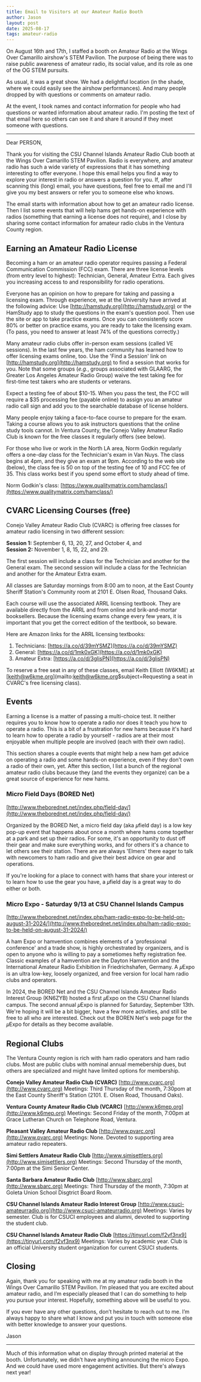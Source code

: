 ```yaml
---
title: Email to Visitors at our Amateur Radio Booth
author: Jason
layout: post
date: 2025-08-17
tags: amateur-radio
---
```


On August 16th and 17th, I staffed a booth on Amateur Radio at the Wings Over Camarillo airshow's STEM Pavilion.  The purpose of being there was to raise public awareness of amateur radio, its social value, and its role as one of the OG STEM pursuits.

As usual, it was a great show.  We had a delightful location (in the shade, where we could easily see the airshow performances).  And many people dropped by with questions or comments on amateur radio.

At the event, I took names and contact information for people who had questions or wanted information about amateur radio.  I'm posting the text of that email here so others can see it and share it around if they meet someone with questions.

<hr>

Dear PERSON,

Thank you for visiting the CSU Channel Islands Amateur Radio Club booth at the Wings Over Camarillo STEM Pavilion.   Radio is everywhere, and amateur radio has such a wide variety of expressions that it has something interesting to offer everyone.  I hope this email helps you find a way to explore your interest in radio or answers a question for you.  If, after scanning this (long) email, you have questions, feel free to email me and I'll give you my best answers or refer you to someone else who knows.

The email starts with information about how to get an amateur radio license.  Then I list some events that will help hams get hands-on experience with radios (something that earning a license does not require), and I close by sharing some contact information for amateur radio clubs in the Ventura County region.  

## Earning an Amateur Radio License

Becoming a ham or an amateur radio operator requires passing a Federal Communication Commission (FCC) exam.  There are three license levels (from entry level to highest):  Technician, General, Amateur Extra.  Each gives you increasing access to and responsibility for radio operations.

Everyone has an opinion on how to prepare for taking and passing a licensing exam.  Through experience, we at the University have arrived at the following advice:  Use [http://hamstudy.org](http://hamstudy.org) or the HamStudy app to study the questions in the exam's question pool.  Then use the site or app to take practice exams.  Once you can consistently score 80% or better on practice exams, you are ready to take the licensing exam.  (To pass, you need to answer at least 74% of the questions correctly.)

Many amateur radio clubs offer in-person exam sessions (called VE sessions).  In the last few years, the ham community has learned how to offer licensing exams online, too.  Use the 'Find a Session' link on [http://hamstudy.org](http://hamstudy.org) to find a session that works for you.  Note that some groups (*e.g.*, groups associated with GLAARG, the Greater Los Angeles Amateur Radio Group) waive the test taking fee for first-time test takers who are students or veterans.

Expect a testing fee of about \$10-15.  When you pass the test, the FCC will require a &dollar;35 processing fee (payable online) to assign you an amateur radio call sign and add you to the searchable database of license holders.

Many people enjoy taking a face-to-face course to prepare for the exam.  Taking a course allows you to ask instructors questions that the online study tools cannot.  In Ventura County, the Conejo Valley Amateur Radio Club is known for the free classes it regularly offers (see below).  

For those who live or work in the North LA area, Norm Godkin regularly offers a one-day class for the Technician's exam in Van Nuys.  The class begins at 4pm, and they give an exam at 9pm.  According to the web site (below), the class fee is 50 on top of the testing fee of 10 and FCC fee of 35.  This class works best if you spend some effort to study ahead of time.

Norm Godkin's class:  [https://www.qualitymatrix.com/hamclass/](https://www.qualitymatrix.com/hamclass/)

## CVARC Licensing Courses (free)

Conejo Valley Amateur Radio Club (CVARC) is offering free classes for amateur radio licensing in two different session:

**Session 1:** September 6, 13, 20, 27, and October 4, and <br>
**Session 2:** November 1, 8, 15, 22, and 29. 

The first session will include a class for the Technician and another for the General exam.  The second session will include a class for the Technician and another for the Amateur Extra exam.   

All classes are Saturday mornings from 8:00 am to noon, at the East County Sheriff Station's Community room at 2101 E. Olsen Road, Thousand Oaks. 

Each course will use the associated ARRL licensing textbook.  They are available directly from the ARRL and from online and brik-and-mortar booksellers.  Because the licensing exams change every few years, it is important that you get the correct edition of the textbook, so beware. 

Here are Amazon links for the ARRL licensing textbooks:

1. Technicians:  [https://a.co/d/39mYSMZ](https://a.co/d/39mYSMZ)
2. General:  [https://a.co/d/1mk0xGK](https://a.co/d/1mk0xGK)
3. Amateur Extra:  [https://a.co/d/3glisPN](https://a.co/d/3glisPN)

To reserve a free seat in any of these classes, email Keith Elliott (W6KME) at [keith@w6kme.org](mailto:keith@w6kme.org$subject=Requesting a seat in CVARC's free licensing class).

## Events

Earning a license is a matter of passing a multi-choice test.  It neither requires you to know how to operate a radio nor does it teach you how to operate a radio.  This is a bit of a frustration for new hams because it's hard to learn how to operate a radio by yourself - radios are at their most enjoyable when multiple people are involved (each with their own radio).

This section shares a couple events that might help a new ham get advice on operating a radio and some hands-on experience, even if they don't own a radio of their own, yet.  After this section, I list a bunch of the regional amateur radio clubs because they (and the events they organize) can be a great source of experience for new hams.


### Micro Field Days (BORED Net)
[http://www.theborednet.net/index.php/field-day/](http://www.theborednet.net/index.php/field-day/)

Organized by the BORED Net, a micro field day (aka 𝜇field day) is a low key pop-up event that happens about once a month where hams come together at a park and set up their radios.  For some, it's an opportunity to dust off their gear and make sure everything works, and for others it's a chance to let others see their station.  There are are always 'Elmers' there eager to talk with newcomers to ham radio and give their best advice on gear and operations.

If you're looking for a place to connect with hams that share your interest or to learn how to use the gear you have, a 𝜇field day is a great way to do either or both.


### Micro Expo - Saturday 9/13 at CSU Channel Islands Campus
[http://www.theborednet.net/index.php/ham-radio-expo-to-be-held-on-august-31-2024/](http://www.theborednet.net/index.php/ham-radio-expo-to-be-held-on-august-31-2024/)

A ham Expo or hamvention combines elements of a 'professional conference' and a trade show, is highly orchestrated by organizers, and is open to anyone who is willing to pay a sometiomes hefty registration fee.  Classic examples of a hamvention are the Dayton Hamvention and the International Amateur Radio Exhibition in Friedrichshafen, Germany.  A 𝜇Expo is an ultra low-key, loosely organized, and free version for local ham radio clubs and operators.

In 2024, the BORED Net and the CSU Channel Islands Amateur Radio Interest Group (KN6ZYB) hosted a first 𝜇Expo on the CSU Channel Islands campus.  The second annual 𝜇Expo is planned for Saturday, September 13th.  We're hoping it will be a bit bigger, have a few more activities, and still be free to all who are interested.  Check out the BOREN Net's web page for the 𝜇Expo for details as they become available.


## Regional Clubs

The Ventura County region is rich with ham radio operators and ham radio clubs.  Most are public clubs with nominal annual memebership dues, but others are specialized and might have limited options for membership.

**Conejo Valley Amateur Radio Club (CVARC)**
[http://www.cvarc.org](http://www.cvarc.org)
Meetings:  Third Thursday of the month, 7:30pom at the East County Sheriff's Station (2101. E. Olsen Road, Thousand Oaks).

**Ventura County Amateur Radio Club (VCARC)**
[http://www.k6mep.org](http://www.k6mep.org)
Meetings:  Second Friday of the month, 7:00pm at Grace Lutheran Church on Telephone Road, Ventura.

**Pleasant Valley Amateur Radio Club**
[http://www.pvarc.org](http://www.pvarc.org)
Meetings:  None.  Devoted to supporting area amateur radio repeaters.

**Simi Settlers Amateur Radio Club**
[http://www.simisettlers.org](http://www.simisettlers.org)
Meetings:  Second Thursday of the month, 7:00pm at the Simi Senior Center.

**Santa Barbara Amateur Radio Club**
[http://www.sbarc.org](http://www.sbarc.org)
Meetings:  Third Thursday of the month, 7:30pm at Goleta Union School Disgtrict Board Room.

**CSU Channel Islands Amateur Radio Interest Group**
[http://www.csuci-amateurradio.org](http://www.csuci-amateurradio.org)
Meetings:  Varies by semester.  Club is for CSUCI employees and alumni, devoted to supporting the student club.

**CSU Channel Islands Amateur Radio Club**
[https://tinyurl.com/f2vf3nx9](https://tinyurl.com/f2vf3nx9)
Meetings:  Varies by academic year.  Club is an official University student organization for current CSUCI students.


## Closing

Again, thank you for speaking with me at my amateur radio booth in the Wings Over Camarillo STEM Pavilion.  I’m pleased that you are excited about amateur radio, and I’m especially pleased that I can do something to help you pursue your interest.  Hopefully, something above will be useful to you.  

If you ever have any other questions, don’t hesitate to reach out to me.  I’m always happy to share what I know and put you in touch with someone else with better knowledge to answer your questions.

Jason

<hr>

Much of this information what on display through printed material at the booth.  Unfortunately, we didn't have anything announcing the micro Expo.  And we could have used more engagement activities.  But there's always next year!

<!--
SYNTAX FOR IMAGES
* use services to create JPG and to create thumbnail that is 720px wide

[![ALT-TEXT](/assets/images/filename-thumbnail.jpg)](/assets/images/filename.jpg)
-->

<!--
SYNTAX FOR VIDEO
* convert MOV to mp4 using VLC

<video width="480" height="320" controls="controls">
  <source src="/assets/media/filename.m4v" type="video/mp4">
</video>
-->
